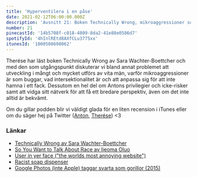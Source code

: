 ```yaml
---
title: 'Hyperventilera i en påse'
date: 2021-02-12T06:00:00.000Z
description: 'Avsnitt 21: Boken Technically Wrong, mikroaggressioner som buggar, privilegier, intersektionalitet och mycket annat.'
number: 21
pinecastId: '14b5708f-c018-4809-8da2-41e88e0586d7'
spotifyId: '4hInlREtd8AXfCLu3775xx'
itunesId: '1000508698062'
---
```


Therése har läst boken Technically Wrong av Sara Wachter-Boettcher och med den som utgångspunkt diskuterar vi bland annat problemet att utveckling i mångt och mycket utförs av vita män, varför mikroaggressioner är som buggar, vad intersektionalitet är och att anpassa sig för att inte hamna i ett fack. Dessutom en hel del om Antons privilegier och icke-risker samt att vidga sitt nätverk för att få ett bredare perspektiv, även om det inte alltid är bekvämt.

Om du gillar podden blir vi väldigt glada för en liten recension i iTunes eller om du säger hej på Twitter ([Anton](https://twitter.com/Awnton), [Therése](https://twitter.com/tkomstadius)) <3

### Länkar

- [Technically Wrong av Sara Wachter-Boettcher](https://www.adlibris.com/se/bok/technically-wrong-9780393356045)
- [So You Want to Talk About Race av Ijeoma Oluo](https://www.adlibris.com/se/bok/so-you-want-to-talk-about-race-9781541647435)
- [User in yer face ("the worlds most annoying website")](https://userinyerface.com/)
- [Racist soap dispenser](https://www.youtube.com/watch?v=YJjv_OeiHmo)
- [Google Photos (inte Apple) taggar svarta som gorillor (2015)](https://www.wired.com/story/when-it-comes-to-gorillas-google-photos-remains-blind/)
